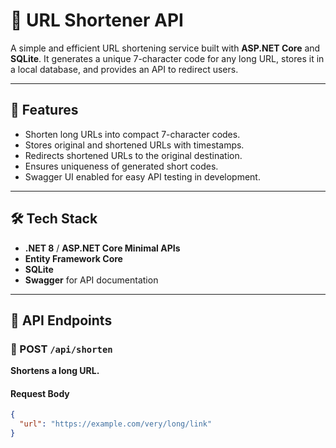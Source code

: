 # 🔗 URL Shortener API

A simple and efficient URL shortening service built with **ASP.NET Core** and **SQLite**. It generates a unique 7-character code for any long URL, stores it in a local database, and provides an API to redirect users.

---

## 🚀 Features

- Shorten long URLs into compact 7-character codes.
- Stores original and shortened URLs with timestamps.
- Redirects shortened URLs to the original destination.
- Ensures uniqueness of generated short codes.
- Swagger UI enabled for easy API testing in development.

---

## 🛠️ Tech Stack

- **.NET 8** / **ASP.NET Core Minimal APIs**
- **Entity Framework Core**
- **SQLite**
- **Swagger** for API documentation

---

## 🧪 API Endpoints

### 🔸 POST `/api/shorten`

**Shortens a long URL.**

#### Request Body
```json
{
  "url": "https://example.com/very/long/link"
}
